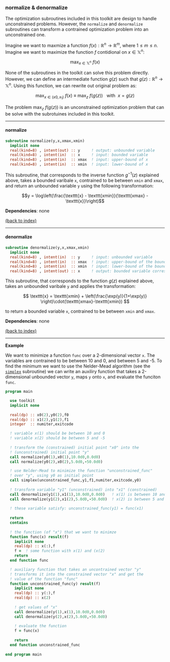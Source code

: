 
### normalize & denormalize

The optimization subroutines included in this toolkit are design to handle unconstrained problems. However, the $\texttt{normalize}$ and $\texttt{denormalize}$ subroutines can transform a contrained optimization problem into an unconstrained one.

Imagine we want to maxmize a function $f(x):\mathbb{R}^n \to \mathbb{R}^m$, where $1\leq m\leq n$. Imagine we want to maximize the function $f$ contidional on $x\in\mathbb{X}^n$:

$$\max_{x\in\mathbb{X}^n} \ f(x)$$

None of the subroutines in the toolkit can solve this problem directly. However, we can define an intermediate function $g(z)$ such that $g(z):\mathbb{R}^n\to\mathbb{X}^n$. Using this function, we can rewrite out original problem as:

$$\max_{x\in(x0,x_1)} \ f(x) \ \equiv \ \max_{z} \ f(g(z)) \ \ \ \text{with} \ \ x = g(z)$$

The problem $\max_{z} \ f(g(z))$ is an unconstrained optimization problem that can be solve with the subrotuines included in this toolkit.

---

#### normalize

```fortran
subroutine normalize(y,x,xmax,xmin)
  implicit none
  real(kind=8) , intent(out) :: y     ! output: unbounded variable
  real(kind=8) , intent(in)  :: x     ! input: bounded variable
  real(kind=8) , intent(in)  :: xmax  ! input: upper-bound of x
  real(kind=8) , intent(in)  :: xmin  ! input: lower-bound of x
```

This subroutine, that corresponds to the inverse function $g^{-1}(z)$ explained above, takes a bounded varibale $\texttt{x}$, contrained to be between $\texttt{xmin}$ and $\texttt{xmax}$, and return an unbounded variable $\texttt{y}$ using the following transformation:

$$y = \log\left(\frac{\texttt{x} - \texttt{xmin}}{\texttt{xmax} - \texttt{x}}\right)$$

**Dependencies**: none

[(back to index)](../index.md)

--- 

#### denormalize

```fortran
subroutine denormalize(y,x,xmax,xmin)
  implicit none
  real(kind=8) , intent(in)  :: y     ! input: unbounded variable
  real(kind=8) , intent(in)  :: xmax  ! input: upper-bound of the bounded variable
  real(kind=8) , intent(in)  :: xmin  ! input: lower-bound of the bounded variable
  real(kind=8) , intent(out) :: x     ! output: bounded variable corresponding to y
```

This subroutine, that corresponds to the function $g(z)$ explained above, takes an unbounded varibale $\texttt{y}$ and applies the transformation:

$$ \texttt{x} = \texttt{xmin} + \left(\frac{\exp(y)}{1+\exp(y)} \right)\cdot(\texttt{xmax}-\texttt{xmin}) $$

to return a bounded variable $\texttt{x}$, contrained to be between $\texttt{xmin}$ and $\texttt{xmax}$.

**Dependencies**: none

[(back to index)](../index.md)

---

**Example**

We want to minimize a function $\texttt{func}$ over a 2-dimensional vector $\texttt{x}$. The variables are contrained to be between 10 and 0, and between 5 and -5. To find the minimum we want to use the Nelder-Mead algorithm (see the [```simplex```](simplex.md) subroutine) we can write an auxiliry function that takes a 2-dimensional unbounded vector $\texttt{y}$, maps $\texttt{y}$ onto $\texttt{x}$, and evaluate the funciton $\texttt{func}$.

```fortran
program main

  use toolkit
  implicit none
  
  real(dp) :: x0(2),y0(2),f0
  real(dp) :: x1(2),y1(2),f1
  integer  :: numiter,exitcode

  ! variable x(1) should be between 10 and 0
  ! variable x(2) should be between 5 and -5
  
  ! transform the (constrained) initial point "x0" into the 
  ! (unconstrained) initial point "y"
  call normalize(y0(1),x0(1),10.0d0,0.0d0)
  call normalize(y0(2),x0(2),5.0d0,-50.0d0)

  ! use Nelder-Mead to minimize the function "unconstrained_func" 
  ! over "y", using y0 as initial point
  call simplex(unconstrained_func,y1,f1,numiter,exitcode,y0)
    
  ! transform variable "y1" (unconstrained) into "x1" (constrained)
  call denormalize(y1(1),x1(1),10.0d0,0.0d0)   ! x(1) is between 10 and 0
  call denormalize(y1(2),x1(2),5.0d0,-50.0d0)  ! x(2) is between 5 and -5
  
  ! these variable satisfy: unconstrained_func(y1) = func(x1)
  
  return
  contains
  
  ! the function (of "x") that we want to minimze
  function func(x) result(f)
    implicit none
    real(dp) :: x(:),f
    f =  ! some function with x(1) and (x(2)
    return
  end function func

  ! auxiliary function that takes an uncontrained vector "y"
  ! transforms it into the constrained vector "x" and get the 
  ! value of the function "func"
  function unconstrained_func(y) result(f)
    implicit none
    real(dp) :: y(:),f
    real(dp) :: x(2)
    
    ! get values of "x"
    call denormalize(y(1),x(1),10.0d0,0.0d0)
    call denormalize(y(2),x(2),5.0d0,-50.0d0)
    
    ! evaluate the function
    f = func(x)
    
    return
  end function unconstrained_func
  
end program main
```
